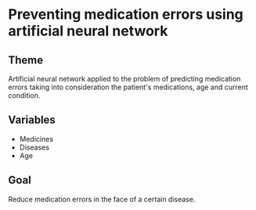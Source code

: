 # Preventing medication errors using artificial neural network
## Theme
  Artificial neural network applied to the problem of predicting medication errors taking into consideration the patient's medications, age and current condition.
## Variables
  - Medicines
  - Diseases
  - Age
## Goal
   Reduce medication errors in the face of a certain disease.
